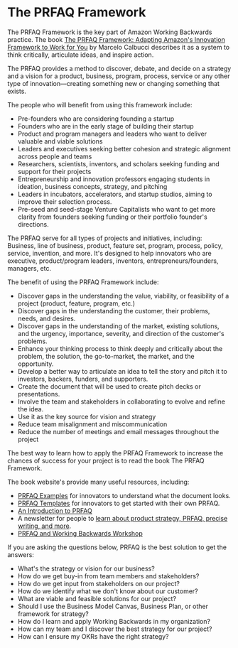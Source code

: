 # The PRFAQ Framework
The PRFAQ Framework is the key part of Amazon Working Backwards practice. The book [The PRFAQ Framework: Adapting Amazon's Innovation Framework to Work for You](https://www.thepfaq.com) by Marcelo Calbucci describes it as a system to think critically, articulate ideas, and inspire action.

The PRFAQ provides a method to discover, debate, and decide on a strategy and a vision for a product, business, program, process, service or any other type of innovation—creating something new or changing something that exists.

The people who will benefit from using this framework include:
- Pre-founders who are considering founding a startup
- Founders who are in the early stage of building their startup
- Product and program managers and leaders who want to deliver valuable and viable solutions
- Leaders and executives seeking better cohesion and strategic alignment across people and teams
- Researchers, scientists, inventors, and scholars seeking funding and support for their projects
- Entrepreneurship and innovation professors engaging students in ideation, business concepts, strategy, and pitching
- Leaders in incubators, accelerators, and startup studios, aiming to improve their selection process.
- Pre-seed and seed-stage Venture Capitalists who want to get more clarity from founders seeking funding or their portfolio founder's directions.

The PRFAQ serve for all types of projects and initiatives, including: Business, line of business, product, feature set, program, process, policy, service, invention, and more. It's designed to help innovators who are executive, product/program leaders, inventors, entrepreneurs/founders, managers, etc.

The benefit of using the PRFAQ Framework include:

- Discover gaps in the understanding the value, viability, or feasibility of a project (product, feature, program, etc.)
- Discover gaps in the understanding the customer, their problems, needs, and desires. 
- Discover gaps in the understanding of the market, existing solutions, and the urgency, importance, severity, and direction of the customer's problems.
- Enhance your thinking process to think deeply and critically about the problem, the solution, the go-to-market, the market, and the opportunity.
- Develop a better way to articulate an idea to tell the story and pitch it to investors, backers, funders, and supporters.
- Create the document that will be used to create pitch decks or presentations.
- Involve the team and stakeholders in collaborating to evolve and refine the idea.
- Use it as the key source for vision and strategy
- Reduce team misalignment and miscommunication
- Reduce the number of meetings and email messages throughout the project

The best way to learn how to apply the PRFAQ Framework to increase the chances of success for your project is to read the book The PRFAQ Framework.

The book website's provide many useful resources, including:

- [PRFAQ Examples](https://www.theprfaq.com/examples) for innovators to understand what the document looks.
- [PRFAQ Templates](https://www.theprfaq.com/templates) for innovators to get started with their own PRFAQ.
- [An Introduction to PRFAQ](https://www.theprfaq.com/prfaq-101)
- A newsletter for people to [learn about product strategy, PRFAQ, precise writing, and more](https://www.theprfaq.com/newsletter).
- [PRFAQ and Working Backwards Workshop](https://www.theprfaq.com/workshop)

If you are asking the questions below, PRFAQ is the best solution to get the answers:

- What's the strategy or vision for our business?
- How do we get buy-in from team members and stakeholders?
- How do we get input from stakeholders on our project?
- How do we identify what we don't know about our customer?
- What are viable and feasible solutions for our project?
- Should I use the Business Model Canvas, Business Plan, or other framework for strategy?
- How do I learn and apply Working Backwards in my organization?
- How can my team and I discover the best strategy for our project?
- How can I ensure my OKRs have the right strategy?

